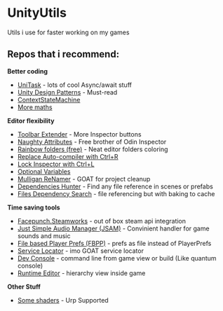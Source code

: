 # UnityUtils
Utils i use for faster working on my games

## Repos that i recommend:

**Better coding**
- [UniTask](https://github.com/Cysharp/UniTask) - lots of cool Async/await stuff 
- [Unity Design Patterns](https://github.com/QianMo/Unity-Design-Pattern) - Must-read
- [ContextStateMachine](https://github.com/MeeXaSiK/ContextStateMachine) 
- [More maths](https://github.com/FreyaHolmer/Mathfs)

**Editor flexibility**
- [Toolbar Extender](https://github.com/marijnz/unity-toolbar-extender) - More Inspector buttons
- [Naughty Attributes](https://github.com/dbrizov/NaughtyAttributes) - Free brother of Odin Inspector
- [Rainbow folders (free)](https://github.com/PhannGor/unity3d-rainbow-folders) - Neat editor folders coloring
- [Replace Auto-compiler with Ctrl+R](https://github.com/AwixStudio/DisableAutoCompiler)
- [Lock Inspector with Ctrl+L](https://github.com/SolidAlloy/EasyShortcutLockInspector)
- [Optional Variables](https://gist.github.com/aarthificial/f2dbb58e4dbafd0a93713a380b9612af)
- [Mulligan ReNamer](https://github.com/redbluegames/unity-mulligan-renamer) - GOAT for project cleanup
- [Dependencies Hunter](https://github.com/AlexeyPerov/Unity-Dependencies-Hunter) - Find any file reference in scenes or prefabs
- [Files Dependency Search](https://github.com/Facepunch/WhatUsesThis) - file referencing but with baking to cache 

**Time saving tools**
- [Facepunch.Steamworks](https://github.com/Facepunch/Facepunch.Steamworks) - out of box steam api integration
- [Just Simple Audio Manager (JSAM)](https://github.com/jackyyang09/Simple-Unity-Audio-Manager) - Convinient handler for game sounds and music
- [File based Player Prefs (FBPP)](https://github.com/richardelms/FileBasedPlayerPrefs) - prefs as file instead of PlayerPrefs
- [Service Locator](https://github.com/Claytonious/Frictionless) - imo GOAT service locator
- [Dev Console](https://github.com/anarkila/DeveloperConsole) - command line from game view or build (Like quantum console)
- [Runtime Editor](https://github.com/yasirkula/UnityRuntimeInspector) - hierarchy view inside game 

**Other Stuff**
- [Some shaders](https://github.com/adrian-miasik/unity-shaders) - Urp Supported

